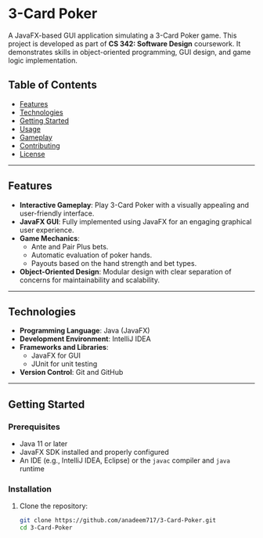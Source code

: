 # 3-Card Poker

A JavaFX-based GUI application simulating a 3-Card Poker game. This project is developed as part of **CS 342: Software Design** coursework. It demonstrates skills in object-oriented programming, GUI design, and game logic implementation.

## Table of Contents

- [Features](#features)
- [Technologies](#technologies)
- [Getting Started](#getting-started)
- [Usage](#usage)
- [Gameplay](#gameplay)
- [Contributing](#contributing)
- [License](#license)

---

## Features

- **Interactive Gameplay**: Play 3-Card Poker with a visually appealing and user-friendly interface.
- **JavaFX GUI**: Fully implemented using JavaFX for an engaging graphical user experience.
- **Game Mechanics**:
  - Ante and Pair Plus bets.
  - Automatic evaluation of poker hands.
  - Payouts based on the hand strength and bet types.
- **Object-Oriented Design**: Modular design with clear separation of concerns for maintainability and scalability.

---

## Technologies

- **Programming Language**: Java (JavaFX)
- **Development Environment**: IntelliJ IDEA
- **Frameworks and Libraries**:
  - JavaFX for GUI
  - JUnit for unit testing
- **Version Control**: Git and GitHub

---

## Getting Started

### Prerequisites

- Java 11 or later
- JavaFX SDK installed and properly configured
- An IDE (e.g., IntelliJ IDEA, Eclipse) or the `javac` compiler and `java` runtime

### Installation

1. Clone the repository:
   ```bash
   git clone https://github.com/anadeem717/3-Card-Poker.git
   cd 3-Card-Poker

